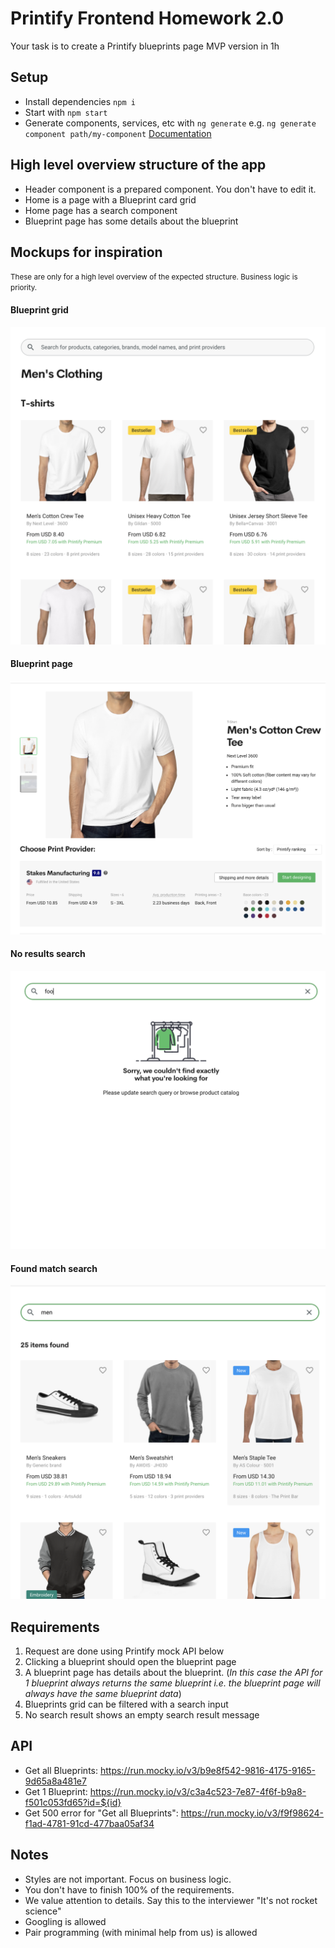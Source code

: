 # Printify Frontend Homework 2.0

Your task is to create a Printify blueprints page MVP version in 1h 

## Setup
- Install dependencies `npm i`
- Start with `npm start`
- Generate components, services, etc with `ng generate` e.g. `ng generate component path/my-component` [Documentation](https://angular.io/cli/generate)

## High level overview structure of the app
- Header component is a prepared component. You don't have to edit it.
- Home is a page with a Blueprint card grid
- Home page has a search component
- Blueprint page has some details about the blueprint

## Mockups for inspiration
<small>These are only for a high level overview of the expected structure. Business logic is priority.</small>

#### Blueprint grid
![Blueprint grid](blueprint_grid.png)
#### Blueprint page
![Blueprint page](blueprint_page.png)
#### No results search
![No results search](no_results_search.png)
#### Found match search
![Found match search](found_match_search.png)

## Requirements
1. Request are done using Printify mock API below
2. Clicking a blueprint should open the blueprint page
3. A blueprint page has details about the blueprint. (_In this case the API for 1 blueprint always returns the same blueprint i.e. the blueprint page will always have the same blueprint data_)
4. Blueprints grid can be filtered with a search input
5. No search result shows an empty search result message

## API
* Get all Blueprints: https://run.mocky.io/v3/b9e8f542-9816-4175-9165-9d65a8a481e7
* Get 1 Blueprint: https://run.mocky.io/v3/c3a4c523-7e87-4f6f-b9a8-f501c053fd65?id=${id}
* Get 500 error for "Get all Blueprints": https://run.mocky.io/v3/f9f98624-f1ad-4781-91cd-477baa05af34

## Notes
- Styles are not important. Focus on business logic.
- You don't have to finish 100% of the requirements.
- We value attention to details. Say this to the interviewer "It's not rocket science"
- Googling is allowed
- Pair programming (with minimal help from us) is allowed
